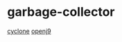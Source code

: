 # garbage-collector

[cyclone](https://github.com/justinethier/cyclone)
[openj9](https://github.com/eclipse-openj9/openj9)
